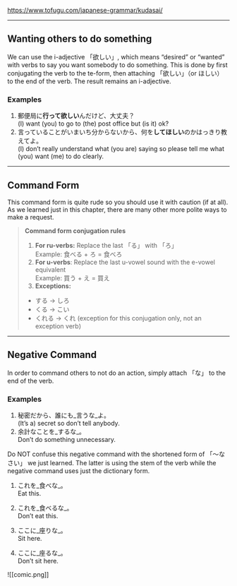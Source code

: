 https://www.tofugu.com/japanese-grammar/kudasai/


---

## Wanting others to do something

We can use the i-adjective 「欲しい」, which means “desired” or “wanted” with verbs to say you want somebody to do something. This is done by first conjugating the verb to the te-form, then attaching 「欲しい」（or ほしい） to the end of the verb. The result remains an i-adjective.

### Examples
1. 郵便局に**行って欲しい**んだけど、大丈夫？  
    (I) want (you) to go to (the) post office but (is it) ok?
2. 言っていることがいまいち分からないから、何を**してほしい**のかはっきり教えてよ。  
    (I) don’t really understand what (you are) saying so please tell me what (you) want (me) to do clearly.

---
## Command Form

This command form is quite rude so you should use it with caution (if at all). As we learned just in this chapter, there are many other more polite ways to make a request.

> **Command form conjugation rules**
> 
> 1. **For ru-verbs:** Replace the last 「る」 with 「ろ」  
Example: 食べる + ろ = 食べろ
>1. **For u-verbs**: Replace the last u-vowel sound with the e-vowel equivalent  
Example: 買う + え = 買え
>1. **Exceptions:**
>- する → しろ
>- くる → こい
>- くれる → くれ (exception for this conjugation only, not an exception verb)

---
## Negative Command

In order to command others to not do an action, simply attach 「な」 to the end of the verb.

### Examples

1. 秘密だから、誰にも_言うな_よ。  
    (It’s a) secret so don’t tell anybody.
2. 余計なことを_するな_。  
    Don’t do something unnecessary.

Do NOT confuse this negative command with the shortened form of 「～なさい」 we just learned. The latter is using the stem of the verb while the negative command uses just the dictionary form.

1. これを_食べな_。  
    Eat this.
2. これを_食べるな_。  
    Don’t eat this.

1. ここに_座りな_。  
    Sit here.
2. ここに_座るな_。  
    Don’t sit here.









![[comic.png]]